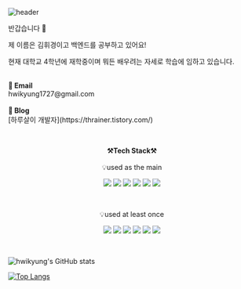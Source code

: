 
![header](https://capsule-render.vercel.app/api?type=waving&color=auto&height=300&section=header&text=welcome&fontSize=90&animation=fadeIn&fontAlignY=38&desc=hwikyung's%20GitHub%20Profile&descAlignY=51&descAlign=62)

<p align="center">

반갑습니다 👐<br>

제 이름은 김휘경이고 백엔드를 공부하고 있어요!<br>

현재 대학교 4학년에 재학중이며 뭐든 배우려는 자세로 학습에 임하고 있습니다.<br>

<br>
<Strong>📨 Email </Strong><br>hwikyung1727@gmail.com<br><br>
<Strong>📑 Blog </Strong><br>[하루살이 개발자](https://thrainer.tistory.com/)<br>
</p>

</p>
<br>

<p align="center">
    <Strong>⚒️Tech Stack⚒️</Strong><br><br>
    💡used as the main
</p>

<p align="center" display="inline-block">
  <img src="https://img.shields.io/badge/JAVA-007396?style=for-the-badge&logo=java&logoColor=white"> 
    <img src="https://img.shields.io/badge/Spring-6DB33F?style=for-the-badge&logo=Spring&logoColor=white">
    <img src="https://img.shields.io/badge/SpringBoot-6DB33F?style=for-the-badge&logo=SpringBoot&logoColor=white">
    <img src="https://img.shields.io/badge/mysql-4479A1?style=for-the-badge&logo=mysql&logoColor=white">
    <img src="https://img.shields.io/badge/AWS-232F3E?style=for-the-badge&logo=Amazon AWS&logoColor=white">
    <img src="https://img.shields.io/badge/Python-3776AB?style=for-the-badge&logo=Python&logoColor=white"> 

</p><br>

<p align="center">
    💡used at least once
</p>

<p align="center" display="inline-block">
  <img src="https://img.shields.io/badge/javascript-F7DF1E?style=for-the-badge&logo=javascript&logoColor=black">
  <img src="https://img.shields.io/badge/css-1572B6?style=for-the-badge&logo=css3&logoColor=white">
  <img src="https://img.shields.io/badge/html-E34F26?style=for-the-badge&logo=html5&logoColor=white">
  <img src="https://img.shields.io/badge/C-A8B9CC?style=for-the-badge&logo=C&logoColor=white">
  <img src="https://img.shields.io/badge/Linux-FCC624?style=for-the-badge&logo=Linux&logoColor=white">  
  <img src="https://img.shields.io/badge/go-00ADD8?style=for-the-badge&logo=go&logoColor=white">


</p>

<br>

![hwikyung's GitHub stats](https://github-readme-stats.vercel.app/api?username=hwikyungkim-1215&hide=prs,stars,issues,contribs&count_private=true&theme=radical)


[![Top Langs](https://github-readme-stats.vercel.app/api/top-langs/?username=hwikyungkim-1215&layout=compact)](
https://github.com/hwikyungkim-1215)
